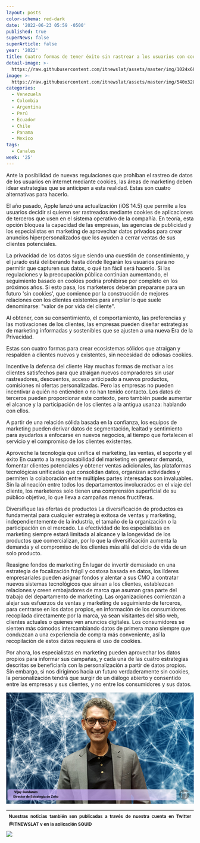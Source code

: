 ```yaml
---
layout: posts
color-schema: red-dark
date: '2022-06-23 05:59 -0500'
published: true
superNews: false
superArticle: false
year: '2022'
title: Cuatro formas de tener éxito sin rastrear a los usuarios con cookies
detail-image: >-
  https://raw.githubusercontent.com/itnewslat/assets/master/img/1024x680/Vijay-Sundaram-g.jpg
image: >-
  https://raw.githubusercontent.com/itnewslat/assets/master/img/540x320/Vijay-Sundaram-p.jpg
categories:
  - Venezuela
  - Colombia
  - Argentina
  - Perú
  - Ecuador
  - Chile
  - Panama
  - Mexico
tags:
  - Canales
week: '25'
---
```

Ante la posibilidad de nuevas regulaciones que prohíban el rastreo de datos de los usuarios en internet mediante cookies, las áreas de marketing deben idear estrategias que se anticipen a esta realidad. Estas son cuatro alternativas para hacerlo.

El año pasado, Apple lanzó una actualización (iOS 14.5) que permite a los usuarios decidir si quieren ser rastreados mediante cookies de aplicaciones de terceros que usen en el sistema operativo de la compañía. En teoría, esta opción bloquea la capacidad de las empresas, las agencias de publicidad y los especialistas en marketing de aprovechar datos privados para crear anuncios hiperpersonalizados que los ayuden a cerrar ventas de sus clientes potenciales. 

La privacidad de los datos sigue siendo una cuestión de consentimiento, y el jurado está deliberando hasta dónde llegarán los usuarios para no permitir que capturen sus datos, o qué tan fácil será hacerlo. Si las regulaciones y la preocupación pública continúan aumentando, el seguimiento basado en cookies podría prohibirse por completo en los próximos años. Si esto pasa, los marketeros deberán prepararse para un futuro 'sin cookies', que comience por la construcción de mejores relaciones con los clientes existentes para ampliar lo que suele denominarse: "valor de por vida del cliente". 

Al obtener, con su consentimiento, el comportamiento, las preferencias y las motivaciones de los clientes, las empresas pueden diseñar estrategias de marketing informadas y sostenibles que se ajusten a una nueva Era de la Privacidad. 

Estas son cuatro formas para crear ecosistemas sólidos que atraigan y respalden a clientes nuevos y existentes, sin necesidad de odiosas cookies.

Incentive la defensa del cliente
Hay muchas formas de motivar a los clientes satisfechos para que atraigan nuevos compradores sin usar rastreadores, descuentos, acceso anticipado a nuevos productos, comisiones ni ofertas personalizadas. Pero las empresas no pueden incentivar a quién no entienden o no han tenido contacto. Los datos de terceros pueden proporcionar este contexto, pero también puede aumentar el alcance y la participación de los clientes a la antigua usanza: hablando con ellos. 

A partir de una relación sólida basada en la confianza, los equipos de marketing pueden derivar datos de segmentación, lealtad y sentimiento para ayudarlos a enfocarse en nuevos negocios, al tiempo que fortalecen el servicio y el compromiso de los clientes existentes. 

Aproveche la tecnología que unifica el marketing, las ventas, el soporte y el éxito
En cuanto a la responsabilidad del marketing en generar demanda, fomentar clientes potenciales y obtener ventas adicionales, las plataformas tecnológicas unificadas que consolidan datos, organizan actividades y permiten la colaboración entre múltiples partes interesadas son invaluables. Sin la alineación entre todos los departamentos involucrados en el viaje del cliente, los marketeros solo tienen una comprensión superficial de su público objetivo, lo que lleva a campañas menos fructíferas. 

Diversifique las ofertas de productos
La diversificación de productos es fundamental para cualquier estrategia exitosa de ventas y marketing, independientemente de la industria, el tamaño de la organización o la participación en el mercado. La efectividad de los especialistas en marketing siempre estará limitada al alcance y la longevidad de los productos que comercializan, por lo que la diversificación aumenta la demanda y el compromiso de los clientes más allá del ciclo de vida de un solo producto.

Reasigne fondos de marketing
En lugar de invertir demasiado en una estrategia de focalización frágil y costosa basada en datos, los líderes empresariales pueden asignar fondos y alentar a sus CMO a contratar nuevos sistemas tecnológicos que sirvan a los clientes, establezcan relaciones y creen embajadores de marca que asuman gran parte del trabajo del departamento de marketing. Las organizaciones comienzan a alejar sus esfuerzos de ventas y marketing de seguimiento de terceros, para centrarse en los datos propios, en información de los consumidores recopilada directamente por la marca, ya sean visitantes del sitio web, clientes actuales o quienes ven anuncios digitales. Los consumidores se sienten más cómodos intercambiando datos de primera mano siempre que conduzcan a una experiencia de compra más conveniente, así la recopilación de estos datos requiera el uso de cookies. 

Por ahora, los especialistas en marketing pueden aprovechar los datos propios para informar sus campañas, y cada una de las cuatro estrategias descritas se beneficiaría con la personalización a partir de datos propios. Sin embargo, si nos dirigimos hacia un futuro verdaderamente sin cookies, la personalización tendrá que surgir de un diálogo abierto y consentido entre las empresas y sus clientes, y no entre los consumidores y sus datos.

![](https://raw.githubusercontent.com/itnewslat/assets/master/img/540x320/Vijay-Sundaram-p.jpg)

<table style="height: 42px;" width="569">
<tbody>
<tr>
<td style="text-align: justify;"><sub><strong>Nuestras noticias también son publicadas a través de nuestra cuenta en Twitter <a href="https://twitter.com/itnewslat?lang=es">@ITNEWSLAT</a> y en la aplicación <a href="https://squidapp.co/en/">SQUID</a></strong></sub></td>
</tr>
</tbody>
</table>

<img src="https://tracker.metricool.com/c3po.jpg?hash=56f88a41e39ab42c063cc51676587a04"/>